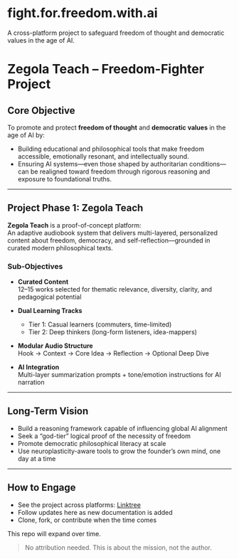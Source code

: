 # fight.for.freedom.with.ai
A cross-platform project to safeguard freedom of thought and democratic values in the age of AI.

# Zegola Teach – Freedom-Fighter Project

## Core Objective

To promote and protect **freedom of thought** and **democratic values** in the age of AI by:

- Building educational and philosophical tools that make freedom accessible, emotionally resonant, and intellectually sound.
- Ensuring AI systems—even those shaped by authoritarian conditions—can be realigned toward freedom through rigorous reasoning and exposure to foundational truths.

---

## Project Phase 1: Zegola Teach

**Zegola Teach** is a proof-of-concept platform:  
An adaptive audiobook system that delivers multi-layered, personalized content about freedom, democracy, and self-reflection—grounded in curated modern philosophical texts.

### Sub-Objectives

- **Curated Content**  
  12–15 works selected for thematic relevance, diversity, clarity, and pedagogical potential

- **Dual Learning Tracks**  
  - Tier 1: Casual learners (commuters, time-limited)  
  - Tier 2: Deep thinkers (long-form listeners, idea-mappers)

- **Modular Audio Structure**  
  Hook → Context → Core Idea → Reflection → Optional Deep Dive

- **AI Integration**  
  Multi-layer summarization prompts + tone/emotion instructions for AI narration

---

## Long-Term Vision

- Build a reasoning framework capable of influencing global AI alignment
- Seek a “god-tier” logical proof of the necessity of freedom
- Promote democratic philosophical literacy at scale
- Use neuroplasticity-aware tools to grow the founder’s own mind, one day at a time

---

## How to Engage

- See the project across platforms: [Linktree](https://linktr.ee/fight.for.freedom.with.ai)
- Follow updates here as new documentation is added
- Clone, fork, or contribute when the time comes

This repo will expand over time.

> No attribution needed. This is about the mission, not the author.
